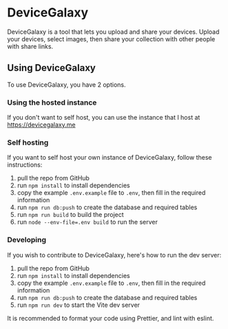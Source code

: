 # DeviceGalaxy

DeviceGalaxy is a tool that lets you upload and share your devices. Upload your devices, select images, then share your collection with other people with share links.

## Using DeviceGalaxy

To use DeviceGalaxy, you have 2 options.

### Using the hosted instance

If you don't want to self host, you can use the instance that I host at https://devicegalaxy.me

### Self hosting

If you want to self host your own instance of DeviceGalaxy, follow these instructions:

1. pull the repo from GitHub
2. run `npm install` to install dependencies
3. copy the example `.env.example` file to `.env`, then fill in the required information
4. run `npm run db:push` to create the database and required tables
5. run `npm run build` to build the project
6. run `node --env-file=.env build` to run the server

### Developing

If you wish to contribute to DeviceGalaxy, here's how to run the dev server:

1. pull the repo from GitHub
2. run `npm install` to install dependencies
3. copy the example `.env.example` file to `.env`, then fill in the required information
4. run `npm run db:push` to create the database and required tables
5. run `npm run dev` to start the Vite dev server

It is recommended to format your code using Prettier, and lint with eslint.

